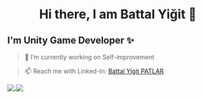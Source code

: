 <h1 align="center">
Hi there, I am Battal Yiğit 👋
</h1>


## I'm Unity Game Developer ✨


> 🔭 I’m currently working on Self-improvement

> 📫 Reach me with Linked-In: [Battal Yigit PATLAR](www.linkedin.com/in/battalyigitp) 

<a href="https://github.com/battal98/github-readme-stats">
  <img align="center" src="https://github-readme-stats.vercel.app/api/pin/?username=battal98&repo=github-readme-stats" />
</a>
<a href="https://github.com/battal98/convoychat">
  <img align="center" src="https://github-readme-stats.vercel.app/api/pin/?username=battal98&repo=convoychat" />
</a>
